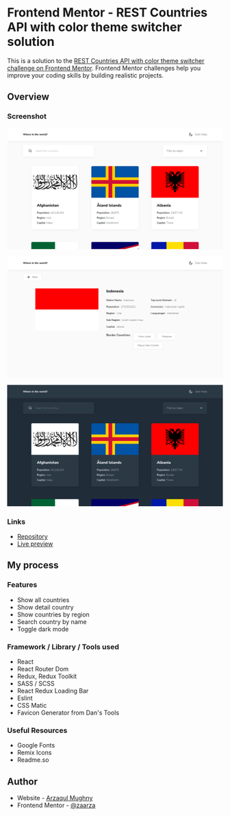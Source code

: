 # Frontend Mentor - REST Countries API with color theme switcher solution

This is a solution to the [REST Countries API with color theme switcher challenge on Frontend Mentor](https://www.frontendmentor.io/challenges/rest-countries-api-with-color-theme-switcher-5cacc469fec04111f7b848ca). Frontend Mentor challenges help you improve your coding skills by building realistic projects. 

## Overview

### Screenshot
![Screenshot](./screenshots/1.png)

![Screenshot](./screenshots/2.png)

![Screenshot](./screenshots/3.png)

### Links

- [Repository](https://your-solution-url.com)
- [Live preview](https://your-live-site-url.com)

## My process

### Features
- Show all countries
- Show detail country
- Show countries by region
- Search country by name
- Toggle dark mode

### Framework / Library / Tools used

- React
- React Router Dom
- Redux, Redux Toolkit
- SASS / SCSS
- React Redux Loading Bar
- Eslint
- CSS Matic
- Favicon Generator from Dan's Tools

### Useful Resources

- Google Fonts
- Remix Icons
- Readme.so

## Author

- Website - [Arzaqul Mughny](https://www.zaarza.github.io)
- Frontend Mentor - [@zaarza](https://www.frontendmentor.io/profile/zaarza)


